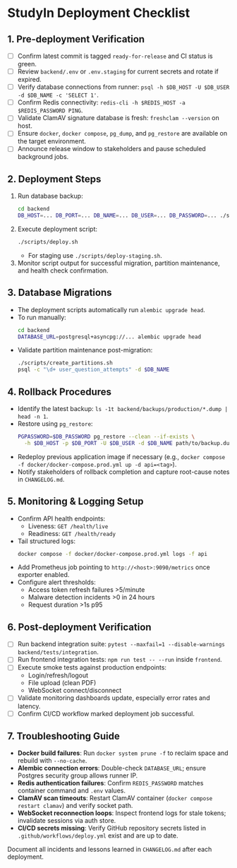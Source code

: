 # StudyIn Deployment Checklist

## 1. Pre-deployment Verification
- [ ] Confirm latest commit is tagged `ready-for-release` and CI status is green.
- [ ] Review `backend/.env` or `.env.staging` for current secrets and rotate if expired.
- [ ] Verify database connections from runner: `psql -h $DB_HOST -U $DB_USER -d $DB_NAME -c 'SELECT 1'`.
- [ ] Confirm Redis connectivity: `redis-cli -h $REDIS_HOST -a $REDIS_PASSWORD PING`.
- [ ] Validate ClamAV signature database is fresh: `freshclam --version` on host.
- [ ] Ensure `docker`, `docker compose`, `pg_dump`, and `pg_restore` are available on the target environment.
- [ ] Announce release window to stakeholders and pause scheduled background jobs.

## 2. Deployment Steps
1. Run database backup:
   ```bash
   cd backend
   DB_HOST=... DB_PORT=... DB_NAME=... DB_USER=... DB_PASSWORD=... ./scripts/backup.sh production
   ```
2. Execute deployment script:
   ```bash
   ./scripts/deploy.sh
   ```
   - For staging use `./scripts/deploy-staging.sh`.
3. Monitor script output for successful migration, partition maintenance, and health check confirmation.

## 3. Database Migrations
- The deployment scripts automatically run `alembic upgrade head`.
- To run manually:
  ```bash
  cd backend
  DATABASE_URL=postgresql+asyncpg://... alembic upgrade head
  ```
- Validate partition maintenance post-migration:
  ```bash
  ./scripts/create_partitions.sh
  psql -c "\d+ user_question_attempts" -d $DB_NAME
  ```

## 4. Rollback Procedures
- Identify the latest backup: `ls -1t backend/backups/production/*.dump | head -n 1`.
- Restore using `pg_restore`:
  ```bash
  PGPASSWORD=$DB_PASSWORD pg_restore --clean --if-exists \
    -h $DB_HOST -p $DB_PORT -U $DB_USER -d $DB_NAME path/to/backup.dump
  ```
- Redeploy previous application image if necessary (e.g., `docker compose -f docker/docker-compose.prod.yml up -d api=<tag>`).
- Notify stakeholders of rollback completion and capture root-cause notes in `CHANGELOG.md`.

## 5. Monitoring & Logging Setup
- Confirm API health endpoints:
  - Liveness: `GET /health/live`
  - Readiness: `GET /health/ready`
- Tail structured logs:
  ```bash
  docker compose -f docker/docker-compose.prod.yml logs -f api
  ```
- Add Prometheus job pointing to `http://<host>:9090/metrics` once exporter enabled.
- Configure alert thresholds:
  - Access token refresh failures >5/minute
  - Malware detection incidents >0 in 24 hours
  - Request duration >1s p95

## 6. Post-deployment Verification
- [ ] Run backend integration suite: `pytest --maxfail=1 --disable-warnings backend/tests/integration`.
- [ ] Run frontend integration tests: `npm run test -- --run` inside `frontend`.
- [ ] Execute smoke tests against production endpoints:
  - Login/refresh/logout
  - File upload (clean PDF)
  - WebSocket connect/disconnect
- [ ] Validate monitoring dashboards update, especially error rates and latency.
- [ ] Confirm CI/CD workflow marked deployment job successful.

## 7. Troubleshooting Guide
- **Docker build failures**: Run `docker system prune -f` to reclaim space and rebuild with `--no-cache`.
- **Alembic connection errors**: Double-check `DATABASE_URL`; ensure Postgres security group allows runner IP.
- **Redis authentication failures**: Confirm `REDIS_PASSWORD` matches container command and `.env` values.
- **ClamAV scan timeouts**: Restart ClamAV container (`docker compose restart clamav`) and verify socket path.
- **WebSocket reconnection loops**: Inspect frontend logs for stale tokens; invalidate sessions via auth store.
- **CI/CD secrets missing**: Verify GitHub repository secrets listed in `.github/workflows/deploy.yml` exist and are up to date.

Document all incidents and lessons learned in `CHANGELOG.md` after each deployment.

